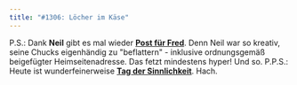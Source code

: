 ```yaml
---
title: "#1306: Löcher im Käse"
---
```


P.S.: 
Dank <strong>Neil</strong> gibt es mal wieder <a href="http://www.fonflatter.de/post"><strong>Post für Fred</strong></a>. Denn Neil war so kreativ, seine Chucks eigenhändig zu "beflattern" - inklusive ordnungsgemäß beigefügter Heimseitenadresse.
Das fetzt mindestens hyper!
Und so.
P.P.S.:
Heute ist wunderfeinerweise <a href="http://www.fonflatter.de/dateien/kalender_fonflatter_2009.pdf"><strong>Tag der Sinnlichkeit</strong></a>. Hach.
